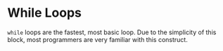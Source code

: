 # While Loops

`while` loops are the fastest, most basic loop. Due to the simplicity of this block, most programmers are very familiar with this construct.